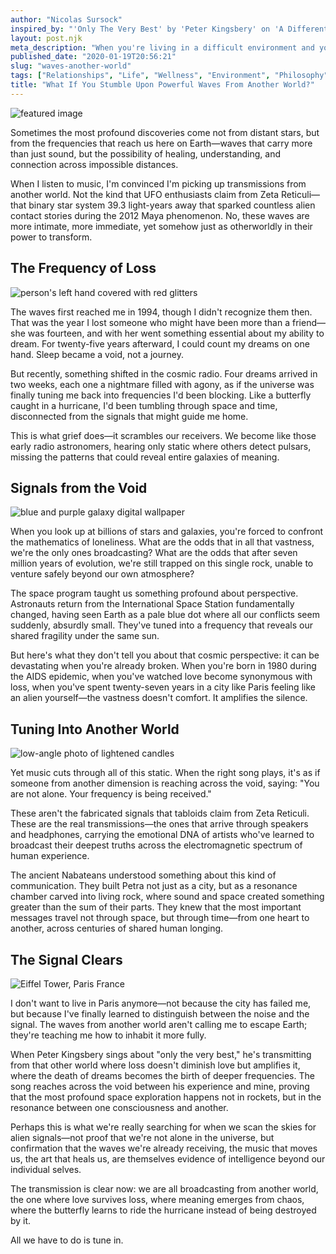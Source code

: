 ```yaml
---
author: "Nicolas Sursock"
inspired_by: "'Only The Very Best' by 'Peter Kingsbery' on 'A Different Man'"
layout: post.njk
meta_description: "When you're living in a difficult environment and you don't escape because you want to investigate, please don't lose your identity."
published_date: "2020-01-19T20:56:21"
slug: "waves-another-world"
tags: ["Relationships", "Life", "Wellness", "Environment", "Philosophy"]
title: "What If You Stumble Upon Powerful Waves From Another World?"
---
```


![featured image](https://images.unsplash.com/photo-1536008758366-72fbc5b16911?ixlib=rb-4.0.3&ixid=MnwxMjA3fDB8MHxwaG90by1wYWdlfHx8fGVufDB8fHx8&auto=format&fit=crop)

Sometimes the most profound discoveries come not from distant stars, but from the frequencies that reach us here on Earth—waves that carry more than just sound, but the possibility of healing, understanding, and connection across impossible distances.

When I listen to music, I'm convinced I'm picking up transmissions from another world. Not the kind that UFO enthusiasts claim from Zeta Reticuli—that binary star system 39.3 light-years away that sparked countless alien contact stories during the 2012 Maya phenomenon. No, these waves are more intimate, more immediate, yet somehow just as otherworldly in their power to transform.

## The Frequency of Loss

![person's left hand covered with red glitters](https://images.unsplash.com/photo-1529327307393-ef9742c1ba93?ixlib=rb-4.0.3&ixid=MnwxMjA3fDB8MHxwaG90by1wYWdlfHx8fGVufDB8fHx8&auto=format&fit=crop&q=80&w=800&h=600)

The waves first reached me in 1994, though I didn't recognize them then. That was the year I lost someone who might have been more than a friend—she was fourteen, and with her went something essential about my ability to dream. For twenty-five years afterward, I could count my dreams on one hand. Sleep became a void, not a journey.

But recently, something shifted in the cosmic radio. Four dreams arrived in two weeks, each one a nightmare filled with agony, as if the universe was finally tuning me back into frequencies I'd been blocking. Like a butterfly caught in a hurricane, I'd been tumbling through space and time, disconnected from the signals that might guide me home.

This is what grief does—it scrambles our receivers. We become like those early radio astronomers, hearing only static where others detect pulsars, missing the patterns that could reveal entire galaxies of meaning.

## Signals from the Void

![blue and purple galaxy digital wallpaper](https://images.unsplash.com/photo-1464802686167-b939a6910659?ixlib=rb-4.0.3&ixid=MnwxMjA3fDB8MHxwaG90by1wYWdlfHx8fGVufDB8fHx8&auto=format&fit=crop&q=80&w=800&h=600)

When you look up at billions of stars and galaxies, you're forced to confront the mathematics of loneliness. What are the odds that in all that vastness, we're the only ones broadcasting? What are the odds that after seven million years of evolution, we're still trapped on this single rock, unable to venture safely beyond our own atmosphere?

The space program taught us something profound about perspective. Astronauts return from the International Space Station fundamentally changed, having seen Earth as a pale blue dot where all our conflicts seem suddenly, absurdly small. They've tuned into a frequency that reveals our shared fragility under the same sun.

But here's what they don't tell you about that cosmic perspective: it can be devastating when you're already broken. When you're born in 1980 during the AIDS epidemic, when you've watched love become synonymous with loss, when you've spent twenty-seven years in a city like Paris feeling like an alien yourself—the vastness doesn't comfort. It amplifies the silence.

## Tuning Into Another World

![low-angle photo of lightened candles](https://images.unsplash.com/photo-1476900164809-ff19b8ae5968?ixlib=rb-4.0.3&ixid=MnwxMjA3fDB8MHxwaG90by1wYWdlfHx8fGVufDB8fHx8&auto=format&fit=crop&q=80&w=800&h=600)

Yet music cuts through all of this static. When the right song plays, it's as if someone from another dimension is reaching across the void, saying: "You are not alone. Your frequency is being received."

These aren't the fabricated signals that tabloids claim from Zeta Reticuli. These are the real transmissions—the ones that arrive through speakers and headphones, carrying the emotional DNA of artists who've learned to broadcast their deepest truths across the electromagnetic spectrum of human experience.

The ancient Nabateans understood something about this kind of communication. They built Petra not just as a city, but as a resonance chamber carved into living rock, where sound and space created something greater than the sum of their parts. They knew that the most important messages travel not through space, but through time—from one heart to another, across centuries of shared human longing.

## The Signal Clears

![Eiffel Tower, Paris France](https://images.unsplash.com/photo-1502602898657-3e91760cbb34?ixlib=rb-4.0.3&ixid=MnwxMjA3fDB8MHxwaG90by1wYWdlfHx8fGVufDB8fHx8&auto=format&fit=crop&q=80&w=800&h=600)

I don't want to live in Paris anymore—not because the city has failed me, but because I've finally learned to distinguish between the noise and the signal. The waves from another world aren't calling me to escape Earth; they're teaching me how to inhabit it more fully.

When Peter Kingsbery sings about "only the very best," he's transmitting from that other world where loss doesn't diminish love but amplifies it, where the death of dreams becomes the birth of deeper frequencies. The song reaches across the void between his experience and mine, proving that the most profound space exploration happens not in rockets, but in the resonance between one consciousness and another.

Perhaps this is what we're really searching for when we scan the skies for alien signals—not proof that we're not alone in the universe, but confirmation that the waves we're already receiving, the music that moves us, the art that heals us, are themselves evidence of intelligence beyond our individual selves.

The transmission is clear now: we are all broadcasting from another world, the one where love survives loss, where meaning emerges from chaos, where the butterfly learns to ride the hurricane instead of being destroyed by it.

All we have to do is tune in. 